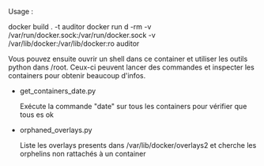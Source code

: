 Usage : 

docker build . -t auditor
docker run d -rm -v /var/run/docker.sock:/var/run/docker.sock -v /var/lib/docker:/var/lib/docker:ro auditor 

Vous pouvez ensuite ouvrir un shell dans ce container et utiliser les outils python dans /root.
Ceux-ci peuvent lancer des commandes et inspecter les containers pour obtenir beaucoup d'infos. 

* get_containers_date.py

  Exécute la commande "date" sur tous les containers pour vérifier que tous es ok

* orphaned_overlays.py

  Liste les overlays presents dans /var/lib/docker/overlays2 et cherche les orphelins non rattachés à un container

